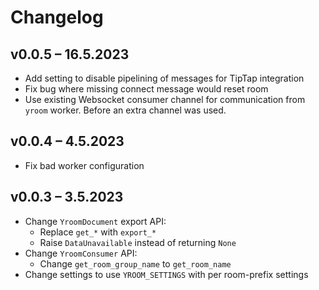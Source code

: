 # Changelog


## v0.0.5 – 16.5.2023

- Add setting to disable pipelining of messages for TipTap integration
- Fix bug where missing connect message would reset room
- Use existing Websocket consumer channel for communication from `yroom` worker. Before an extra channel was used.

## v0.0.4 – 4.5.2023

- Fix bad worker configuration

## v0.0.3 – 3.5.2023

- Change `YroomDocument` export API:
    - Replace `get_*` with `export_*`
    - Raise `DataUnavailable` instead of returning `None`
- Change `YroomConsumer` API:
    - Change `get_room_group_name` to `get_room_name`
- Change settings to use `YROOM_SETTINGS` with per room-prefix settings
